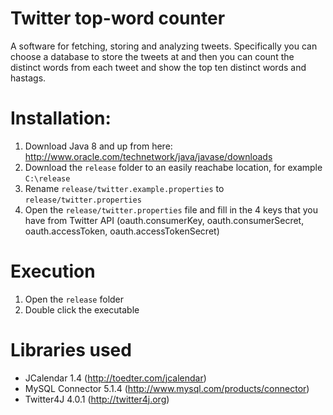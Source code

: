 Twitter top-word counter
==============

A software for fetching, storing and analyzing tweets. Specifically you can choose a database to store the tweets at and then you can count the distinct words from each tweet and show the top ten distinct words and hastags.

Installation:
=========================

  1. Download Java 8 and up from here: http://www.oracle.com/technetwork/java/javase/downloads
  2. Download the `release` folder to an easily reachabe location, for example `C:\release`
  3. Rename `release/twitter.example.properties` to `release/twitter.properties`
  4. Open the `release/twitter.properties` file and fill in the 4 keys that you have from Twitter API (oauth.consumerKey, oauth.consumerSecret, oauth.accessToken, oauth.accessTokenSecret)
  
Execution
=======================

  1. Open the `release` folder
  2. Double click the executable
  

Libraries used
=======================

* JCalendar 1.4 (http://toedter.com/jcalendar)
* MySQL Connector 5.1.4 (http://www.mysql.com/products/connector)
* Twitter4J 4.0.1 (http://twitter4j.org)
